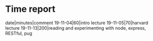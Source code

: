 # Time report
date|minutes|comment
19-11-04|60|intro lecture
19-11-05|70|harvard lecture
19-11-13|200|reading and experimenting with node, express, RESTful, pug

